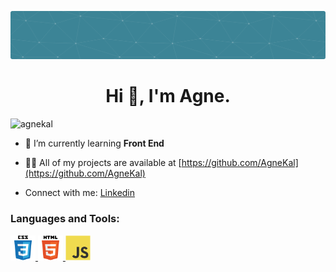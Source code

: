 ![MasterHead](./github-header-image.png)
<h1 align="center">Hi 👋, I'm Agne.</h1>

<p align="left"> <img src="https://komarev.com/ghpvc/?username=agnekal&label=Profile%20views&color=0e75b6&style=flat" alt="agnekal" /> </p>

- 🌱 I’m currently learning **Front End**

- 👨‍💻 All of my projects are available at [https://github.com/AgneKal](https://github.com/AgneKal)
  
- Connect with me: [Linkedin](https://www.linkedin.com/in/agne-kalinauskiene-ba8b8aa9)


<h3 align="left">Languages and Tools:</h3>
<p align="left" style="text-decoration:none"> 
  <a href="https://www.w3schools.com/css/" target="_blank" rel="noreferrer"> 
    <img src="https://raw.githubusercontent.com/devicons/devicon/master/icons/css3/css3-original-wordmark.svg" alt="css3" width="40" height="40"/> 
  </a> 
  <a href="https://www.w3.org/html/" target="_blank" rel="noreferrer"> 
    <img src="https://raw.githubusercontent.com/devicons/devicon/master/icons/html5/html5-original-wordmark.svg" alt="html5" width="40" height="40"/> 
  </a> 
  <a href="https://developer.mozilla.org/en-US/docs/Web/JavaScript" target="_blank" rel="noreferrer">  
    <img src="https://raw.githubusercontent.com/devicons/devicon/master/icons/javascript/javascript-original.svg" alt="javascript" width="40" height="40"/> 
  </a> 

</p>
